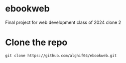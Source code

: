 # ebookweb
Final project for web development class of 2024
clone 2

# Clone the repo
```
git clone https://github.com/alghif04/ebookweb.git
